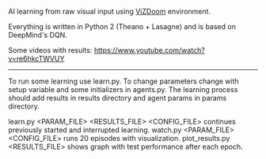 AI learning from raw visual input using [ViZDoom](https://github.com/Marqt/ViZDoom) environment.

Everything is written in Python 2 (Theano + Lasagne) and is based on DeepMind's DQN.

Some videos with results:
https://www.youtube.com/watch?v=re6hkcTWVUY

---
To run some learning use learn.py. To change parameters change with setup variable and some initializers in agents.py. The learning process should add results in results directory and agent params in params directory. 

learn.py <PARAM_FILE> <RESULTS_FILE> <CONFIG_FILE> continues previously started and interrupted learning.
watch.py <PARAM_FILE> <CONFIG_FILE> runs 20 episodes with visualization.
plot_results.py <RESULTS_FILE> shows graph with test performance after each epoch.
